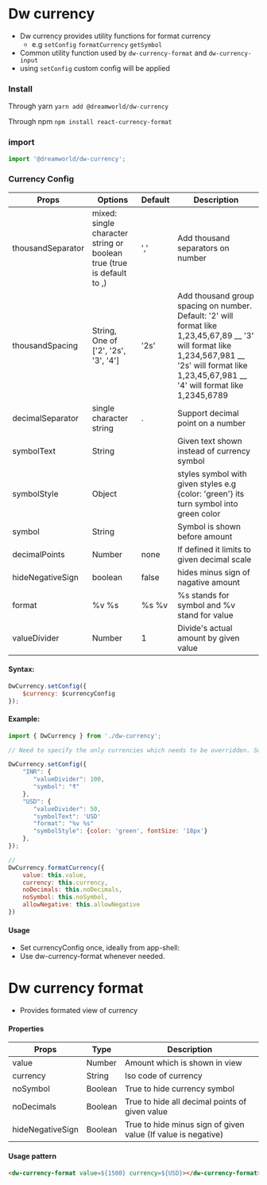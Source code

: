 # Dw currency


- Dw currency provides utility functions for format currency
  - e.g `setConfig` `formatCurrency` `getSymbol`
- Common utility function used by `dw-currency-format` and `dw-currency-input`
- using `setConfig` custom config will be applied



### Install
Through yarn
`yarn add @dreamworld/dw-currency`

Through npm
`npm install react-currency-format`

### import

```js
import '@dreamworld/dw-currency';
```

### Currency Config
| Props        | Options           | Default  | Description |
| ------------- |-------------| -----| -------- |
| thousandSeparator | mixed: single character string or boolean true (true is default to ,) |','| Add thousand separators on number |
| thousandSpacing | String, One of ['2', '2s', '3', '4'] | '2s' | Add thousand group spacing on number. Default: '2' will format like 1,23,45,67,89 __ '3' will format like 1,234,567,981 __ '2s' will format like 1,23,45,67,981 __ '4' will format like 1,2345,6789 |
| decimalSeparator | single character string| . | Support decimal point on a number |
| symbolText | String |   | Given text shown instead of currency symbol
| symbolStyle | Object |   | styles symbol with given styles e.g {color: 'green'} its turn symbol into green color
| symbol | String |   | Symbol is shown before amount
| decimalPoints | Number | none| If defined it limits to given decimal scale |
| hideNegativeSign      | boolean     |   false | hides minus sign of nagative amount |
| format | %v %s | %s %v  | %s stands for symbol and %v stand for value
| valueDivider | Number | 1 | Divide's actual amount by given value

#### Syntax:
```js
DwCurrency.setConfig({
    $currency: $currencyConfig
});
```

#### Example:
```js
import { DwCurrency } from './dw-currency';

// Need to specify the only currencies which needs to be overridden. So, currency not provided here will be working with it’s default value.

DwCurrency.setConfig({
    "INR": {
       "valueDivider": 100,
       "symbol": "₹"
    },
    "USD": {
       "valueDivider": 50,
       "symbolText": 'USD'
       "format": "%v %s"
       "symbolStyle": {color: 'green', fontSize: '18px'}
    },
});

//
DwCurrency.formatCurrency({
    value: this.value,
    currency: this.currency,
    noDecimals: this.noDecimals,
    noSymbol: this.noSymbol,
    allowNegative: this.allowNegative
})

```
#### Usage
- Set currencyConfig once, ideally from app-shell:
- Use dw-currency-format whenever needed.


# Dw currency format
- Provides formated view of currency


#### Properties

| Props        | Type  | Description |
| ------------- | -----| -------- |
| value | Number | Amount  which is shown in view
| currency | String | Iso code of currency
| noSymbol | Boolean | True to hide currency symbol
| noDecimals | Boolean | True to hide all decimal points of given value
| hideNegativeSign | Boolean | True to hide minus sign of given value (If value is negative)

#### Usage pattern
```html
<dw-currency-format value=${1500} currency=${USD}></dw-currency-format>
```